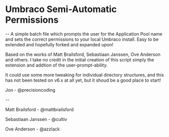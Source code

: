 Umbraco Semi-Automatic Permissions
==================================
--
A simple batch file which prompts the user for the Application Pool name and sets the correct permissions to your local Umbraco install. Easy to be extended and hopefully forked and expanded upon!

Based on the works of Matt Brailsford, Sebastiaan Janssen, Ove Anderson and others. I take no credit in the initial creation of this script simply the extension and addtion of the user-prompt-ability.

It could use some more tweaking for individual directory structures, and this has not been tested on v6.x at all yet, but it shoud be a good place to start!

Jon - @precisioncoding

--

Matt Brailsford - @mattbrailsford

Sebastiaan Janssen - @cultiv

Ove Anderson - @azzlack

